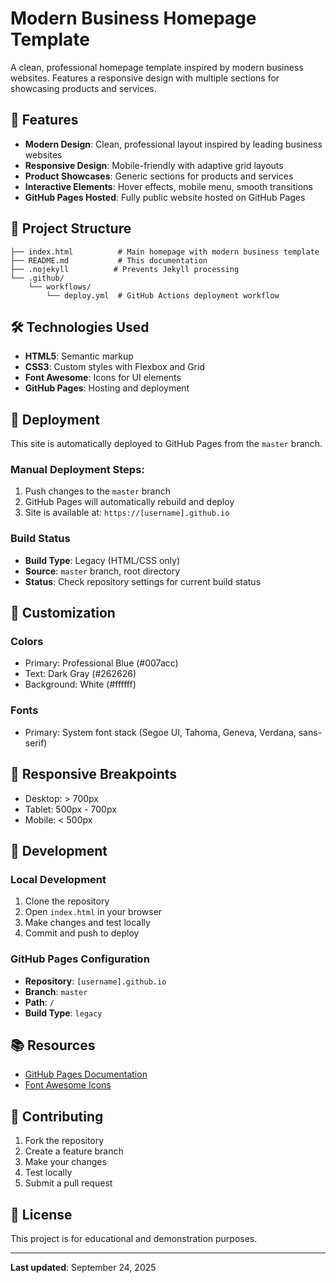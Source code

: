 # Modern Business Homepage Template

A clean, professional homepage template inspired by modern business websites. Features a responsive design with multiple sections for showcasing products and services.

## 🚀 Features

- **Modern Design**: Clean, professional layout inspired by leading business websites
- **Responsive Design**: Mobile-friendly with adaptive grid layouts
- **Product Showcases**: Generic sections for products and services
- **Interactive Elements**: Hover effects, mobile menu, smooth transitions
- **GitHub Pages Hosted**: Fully public website hosted on GitHub Pages

## 📁 Project Structure

```
├── index.html          # Main homepage with modern business template
├── README.md           # This documentation
├── .nojekyll          # Prevents Jekyll processing
└── .github/
    └── workflows/
        └── deploy.yml  # GitHub Actions deployment workflow
```

## 🛠️ Technologies Used

- **HTML5**: Semantic markup
- **CSS3**: Custom styles with Flexbox and Grid
- **Font Awesome**: Icons for UI elements
- **GitHub Pages**: Hosting and deployment

## 🚀 Deployment

This site is automatically deployed to GitHub Pages from the `master` branch.

### Manual Deployment Steps:
1. Push changes to the `master` branch
2. GitHub Pages will automatically rebuild and deploy
3. Site is available at: `https://[username].github.io`

### Build Status
- **Build Type**: Legacy (HTML/CSS only)
- **Source**: `master` branch, root directory
- **Status**: Check repository settings for current build status

## 🎨 Customization

### Colors
- Primary: Professional Blue (#007acc)
- Text: Dark Gray (#262626)
- Background: White (#ffffff)

### Fonts
- Primary: System font stack (Segoe UI, Tahoma, Geneva, Verdana, sans-serif)

## 📱 Responsive Breakpoints

- Desktop: > 700px
- Tablet: 500px - 700px
- Mobile: < 500px

## 🔧 Development

### Local Development
1. Clone the repository
2. Open `index.html` in your browser
3. Make changes and test locally
4. Commit and push to deploy

### GitHub Pages Configuration
- **Repository**: `[username].github.io`
- **Branch**: `master`
- **Path**: `/`
- **Build Type**: `legacy`

## 📚 Resources

- [GitHub Pages Documentation](https://docs.github.com/en/pages)
- [Font Awesome Icons](https://fontawesome.com/)

## 📝 Contributing

1. Fork the repository
2. Create a feature branch
3. Make your changes
4. Test locally
5. Submit a pull request

## 📄 License

This project is for educational and demonstration purposes.

---

**Last updated**: September 24, 2025
